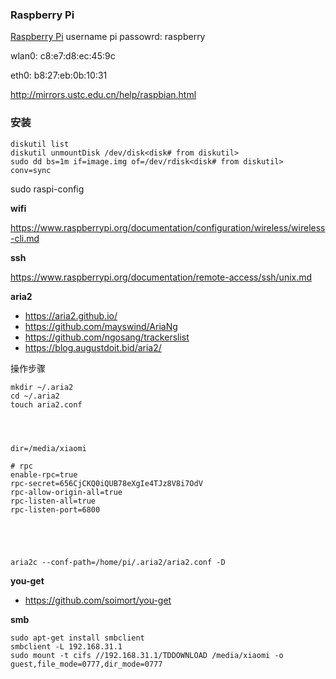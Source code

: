 ### Raspberry Pi

[Raspberry Pi](https://www.raspberrypi.org/)
username pi
passowrd: raspberry

wlan0: c8:e7:d8:ec:45:9c

eth0: b8:27:eb:0b:10:31


http://mirrors.ustc.edu.cn/help/raspbian.html


### 安装

	diskutil list
	diskutil unmountDisk /dev/disk<disk# from diskutil>
	sudo dd bs=1m if=image.img of=/dev/rdisk<disk# from diskutil> conv=sync
	
	
sudo raspi-config


**wifi**

https://www.raspberrypi.org/documentation/configuration/wireless/wireless-cli.md


**ssh**

https://www.raspberrypi.org/documentation/remote-access/ssh/unix.md


**aria2**

* https://aria2.github.io/
* https://github.com/mayswind/AriaNg
* https://github.com/ngosang/trackerslist
* https://blog.augustdoit.bid/aria2/

操作步骤

	mkdir ~/.aria2
	cd ~/.aria2
	touch aria2.conf


	
	
	dir=/media/xiaomi
	
	# rpc
	enable-rpc=true
	rpc-secret=656CjCKQ0iQUB78eXgIe4TJz8V8i7OdV
	rpc-allow-origin-all=true
	rpc-listen-all=true
	rpc-listen-port=6800
	
	

	
	
	aria2c --conf-path=/home/pi/.aria2/aria2.conf -D



**you-get**

* https://github.com/soimort/you-get


**smb**

	sudo apt-get install smbclient
	smbclient -L 192.168.31.1
	sudo mount -t cifs //192.168.31.1/TDDOWNLOAD /media/xiaomi -o guest,file_mode=0777,dir_mode=0777